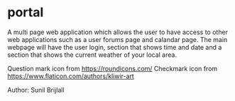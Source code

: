 # portal
A multi page web application which allows the user to have access to other web applications such as a user forums page and calandar page. The main webpage will have the user login, section that shows time and date and a section that shows the current weather of your local area.


Question mark icon from https://roundicons.com/
Checkmark icon from https://www.flaticon.com/authors/kliwir-art

Author: Sunil Brijlall

